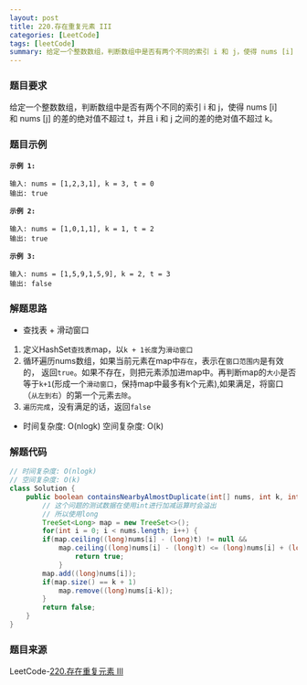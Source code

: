 ```yaml
---
layout: post
title: 220.存在重复元素 III
categories: [LeetCode]
tags: [leetCode]
summary: 给定一个整数数组，判断数组中是否有两个不同的索引 i 和 j，使得 nums [i] 和 nums [j] 的差的绝对值不超过 t，并且 i 和 j 之间的差的绝对值不超过 k。
---
```


### 题目要求
给定一个整数数组，判断数组中是否有两个不同的索引 i 和 j，使得 nums [i] 和 nums [j] 的差的绝对值不超过 t，并且 i 和 j 之间的差的绝对值不超过 k。

### 题目示例
**`示例 1:`**
```
输入: nums = [1,2,3,1], k = 3, t = 0
输出: true
```

**`示例 2:`**
```
输入: nums = [1,0,1,1], k = 1, t = 2
输出: true
```

**`示例 3:`**
```
输入: nums = [1,5,9,1,5,9], k = 2, t = 3
输出: false
```

### 解题思路
- 查找表 + 滑动窗口
1. 定义HashSet`查找表`map，以`k + 1长度`为`滑动窗口` 
1. 循环遍历nums数组，如果当前元素在map中`存在`，表示在`窗口范围内`是有效的， 返回`true`。如果不存在，则把元素添加进map中。再判断map的`大小`是否等于`k+1`(形成一个`滑动窗口`，保持map中最多有k个元素),如果满足，将窗口（`从左到右`）的第一个元素`去除`。
1. `遍历完成`，没有满足的话，返回`false`

- 时间复杂度: O(nlogk)  空间复杂度: O(k)

### 解题代码
```java
// 时间复杂度: O(nlogk)
// 空间复杂度: O(k)
class Solution {
    public boolean containsNearbyAlmostDuplicate(int[] nums, int k, int t) {
        // 这个问题的测试数据在使用int进行加减运算时会溢出
        // 所以使用long
        TreeSet<Long> map = new TreeSet<>();
        for(int i = 0; i < nums.length; i++) {
        if(map.ceiling((long)nums[i] - (long)t) != null && 
            map.ceiling((long)nums[i] - (long)t) <= (long)nums[i] + (long)t) {
                return true;
            }
        map.add((long)nums[i]);
        if(map.size() == k + 1)
            map.remove((long)nums[i-k]);
        }
        return false;
    }
}
```

### 题目来源
LeetCode-[220.存在重复元素 III](https://leetcode-cn.com/problems/contains-duplicate-iii/)
